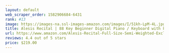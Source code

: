 ```yaml
---
layout: default 
﻿web_scraper_order: 1582906684-6431
rank: #13
image: https://images-na.ssl-images-amazon.com/images/I/51kh-LpM-4L.jpg
title: Alesis Recital | 88 Key Beginner Digital Piano / Keyboard with Full Size Semi Weighted Keys,…
url: https://www.amazon.com/Alesis-Recital-Full-Size-Semi-Weighted-Exclusive/dp/B01DZXE9NC/ref=zg_mw_musical-instruments_13?_encoding=UTF8&psc=1&refRID=8WS11NK2AYWPF8KSMPEX
reviews: 4.4 out of 5 stars
price: $219.00 
---
```

